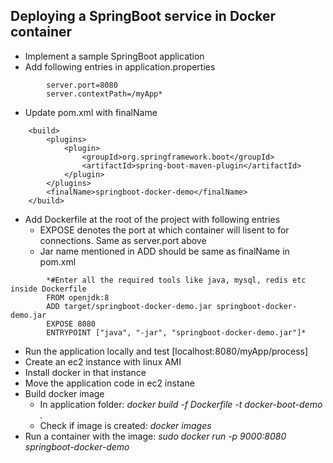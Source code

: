 ## Deploying a SpringBoot service in Docker container
- Implement a sample SpringBoot application
- Add following entries in application.properties
```      
        server.port=8080
        server.contextPath=/myApp*
```
- Update pom.xml with finalName
```      
	<build>
		<plugins>
			<plugin>
				<groupId>org.springframework.boot</groupId>
				<artifactId>spring-boot-maven-plugin</artifactId>
			</plugin>
		</plugins>
		<finalName>springboot-docker-demo</finalName>
	</build>
```      
- Add Dockerfile at the root of the project with following entries
  - EXPOSE denotes the port at which container will lisent to for connections. Same as server.port above
  - Jar name mentioned in ADD should be same as finalName in pom.xml
```      
        *#Enter all the required tools like java, mysql, redis etc inside Dockerfile
        FROM openjdk:8
        ADD target/springboot-docker-demo.jar springboot-docker-demo.jar
        EXPOSE 8080
        ENTRYPOINT ["java", "-jar", "springboot-docker-demo.jar"]*
```
- Run the application locally and test [localhost:8080/myApp/process]
- Create an ec2 instance with linux AMI
- Install docker in that instance
- Move the application code in ec2 instane
- Build docker image
  - In application folder:
        *docker build -f Dockerfile -t docker-boot-demo .*
  - Check if image is created:
        *docker images*
- Run a container with the image:
	*sudo docker run -p 9000:8080 springboot-docker-demo*



